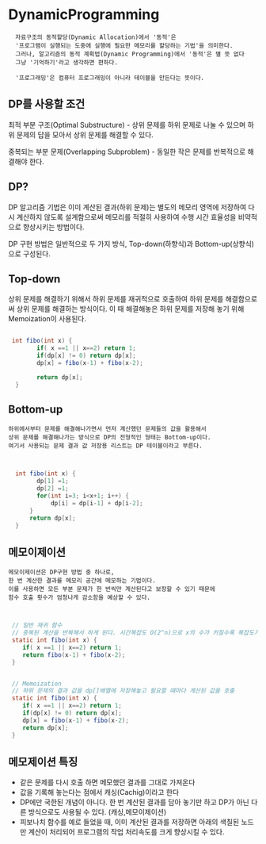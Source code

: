 # DynamicProgramming
  
      자료구조의 동적할당(Dynamic Allocation)에서 '동적'은
      '프로그램이 실행되는 도중에 실행에 필요한 메모리를 할당하는 기법'을 의미한다.
      그러나, 알고리즘의 동적 계획법(Dynamic Programming)에서 '동적'은 별 뜻 없다
      그냥 '기억하기'라고 생각하면 편하다.

      '프로그래밍'은 컴퓨터 프로그래밍이 아니라 테이블을 만든다는 뜻이다.
  

##  DP를 사용할 조건
  
  최적 부분 구조(Optimal Substructure)
      - 상위 문제를 하위 문제로 나눌 수 있으며
        하위 문제의 답을 모아서 상위 문제를 해결할 수 있다.

  중복되는 부분 문제(Overlapping Subproblem)
      - 동일한 작은 문제를 반복적으로 해결해야 한다.
  

##  DP?
  
   DP 알고리즘 기법은 이미 계산된 결과(하위 문제)는 별도의 메모리 영역에 저장하여
   다시 계산하지 않도록 설계함으로써 메모리를 적절히 사용하여 수행 시간 효율성을 비약적으로 향상시키는 방법이다.

   DP 구현 방법은 일반적으로 두 가지 방식,
   Top-down(하향식)과 Bottom-up(상향식)으로 구성된다.
  


##  Top-down
  
   상위 문제를 해결하기 위해서 하위 문제를 재귀적으로 호출하여
   하위 문제를 해결함으로써 상위 문제를 해결하는 방식이다.
   이 때 해결해놓은 하위 문제를 저장해 놓기 위해 Memoization이 사용된다.
```java

 int fibo(int x) {
 		if( x ==1 || x==2) return 1;
 		if(dp[x] != 0) return dp[x];
 		dp[x] = fibo(x-1) + fibo(x-2);

     	return dp[x];
  }
```
  
##  Bottom-up
  
    하위에서부터 문제를 해결해나가면서 먼저 계산했던 문제들의 값을 활용해서
    상위 문제를 해결해나가는 방식으로 DP의 전형적인 형태는 Bottom-up이다.
    여기서 사용되는 문제 결과 값 저장용 리스트는 DP 테이블이라고 부른다.
```java


  int fibo(int x) {
 	    dp[1] =1;
 	    dp[2] =1;
 	    for(int i=3; i<x+1; i++) {
 	    	dp[i] = dp[i-1] + dp[i-2];
      }
 	  return dp[x];
  }
```
  

##  메모이제이션
  
    메모이제이션은 DP구현 방법 중 하나로,
    한 번 계산한 결과를 메모리 공간에 메모하는 기법이다.
    이를 사용하면 모든 부분 문제가 한 번씩만 계산된다고 보장할 수 있기 때문에
    함수 호출 횟수가 엄청나게 감소함을 예상할 수 있다.
```java


 // 일반 재귀 함수
 // 중복된 계산을 반복해서 하게 된다. 시간복잡도 O(2^n)으로 x의 수가 커질수록 복잡도가 엄청나게 커짐
 static int fibo(int x) {
    if( x ==1 || x==2) return 1;
    return fibo(x-1) + fibo(x-2);
 }


 // Memoization
 // 하위 문제의 결과 값을 dp[]배열에 저장해놓고 필요할 때마다 계산된 값을 호출
 static int fibo(int x) {
    if( x ==1 || x==2) return 1;
    if(dp[x] != 0) return dp[x];
    dp[x] = fibo(x-1) + fibo(x-2);
    return dp[x];
 }
```
 ## 메모제이션 특징

 - 같은 문제를 다시 호출 하면 메모했던 결과를 그대로 가져온다
 - 값을 기록해 놓는다는 점에서 캐싱(Cachig)이라고 한다
 - DP에만 국한된 개념이 아니다. 한 번 계산된 결과를 담아 놓기만 하고 DP가 아닌 다른 방식으로도 사용될 수 있다. (캐싱,메모이제이션)
 - 피보나치 함수를 예로 들었을 때, 이미 계산된 결과를 저장하면 아래의 색칠된 노드만 계산이 처리되어 프로그램의 작업 처리속도를 크게 향상시킬 수 있다.
  









